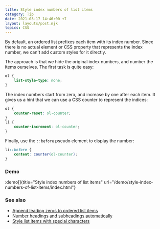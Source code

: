 ```yaml
---
title: Style index numbers of list items
category: Tip
date: 2021-03-17 14:46:00 +7
layout: layouts/post.njk
topics: CSS
---
```


By default, an ordered list prefixes each item with its index number. Since there is no actual element or CSS property that represents the index number, we can't add custom styles for it directly.

The approach is that we hide the original index numbers, and number the items ourselves. The first task is quite easy:

```css
ol {
    list-style-type: none;
}
```

The index numbers start from zero, and increase by one after each item. It gives us a hint that we can use a CSS counter to represent the indices:

```css
ol {
    counter-reset: ol-counter;
}
li {
    counter-increment: ol-counter;
}
```

Finally, use the `::before` pseudo element to display the number:

```css
li::before {
    content: counter(ol-counter);
}
```

### Demo

:demo[]{title="Style index numbers of list items" url="/demo/style-index-numbers-of-list-items/index.html"}

### See also

-   [Append leading zeros to ordered list items](/append-leading-zeros-to-ordered-list-items.html)
-   [Number headings and subheadings automatically](/number-headings-and-subheadings-automatically.html)
-   [Style list items with special characters](/style-list-items-with-special-characters.html)
